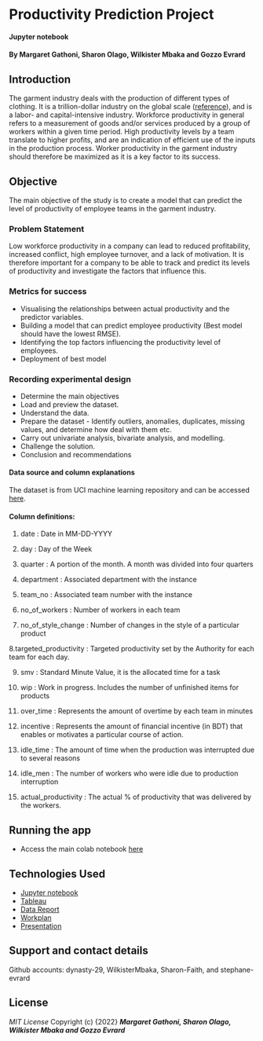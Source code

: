 
# Productivity Prediction Project
#### Jupyter notebook
#### By **Margaret Gathoni, Sharon Olago, Wilkister Mbaka and Gozzo Evrard**

## Introduction

The garment industry deals with the production of different types of clothing. It is a trillion-dollar industry on the global scale ([reference](https://fashionunited.com/global-fashion-industry-statistics)), and is a labor- and capital-intensive industry. Workforce productivity in general refers to a measurement of goods and/or services produced by a group of workers within a given time period. High productivity levels by a team translate to higher profits, and are an indication of efficient use of the inputs in the production process. Worker productivity in the garment industry should therefore be maximized as it is a key factor to its success.

## Objective

The main objective of the study is to create a model that can predict the level of productivity of employee teams in the garment industry.

### Problem Statement

Low workforce productivity in a company can lead to reduced profitability, increased conflict, high employee turnover, and a lack of motivation. It is therefore important for a company to be able to track and predict its levels of productivity and investigate the factors that influence this.

### Metrics for success
  * Visualising the relationships between actual productivity and the predictor variables.
  * Building a model that can predict employee productivity (Best model should have the lowest RMSE).
  * Identifying the top factors influencing the productivity level of employees.
  * Deployment of best model
### Recording experimental design
  * Determine the main objectives
  * Load and preview the dataset.
  * Understand the data.
  * Prepare the dataset - Identify outliers, anomalies, duplicates, missing values, and determine how deal with them etc.
  * Carry out univariate analysis, bivariate analysis, and modelling.
  * Challenge the solution.
  * Conclusion and recommendations
  
#### Data source and column explanations

The dataset is from UCI machine learning repository and can be accessed [here](https://archive-beta.ics.uci.edu/ml/datasets?name=Productivity%20Prediction%20of%20Garment%20Employees).

#### Column definitions:

  1. date : Date in MM-DD-YYYY

  2. day : Day of the Week

  3. quarter : A portion of the month. A month was divided into four quarters

  4. department : Associated department with the instance

  5. team_no : Associated team number with the instance

  6. no_of_workers : Number of workers in each team

  7. no_of_style_change : Number of changes in the style of a particular product

  8.targeted_productivity : Targeted productivity set by the Authority for each team for each day.

  9. smv : Standard Minute Value, it is the allocated time for a task

  10. wip : Work in progress. Includes the number of unfinished items for products

  11. over_time : Represents the amount of overtime by each team in minutes

  12. incentive : Represents the amount of financial incentive (in BDT) that enables or motivates a particular course of action.

  13. idle_time : The amount of time when the production was interrupted due to several reasons

  14. idle_men : The number of workers who were idle due to production interruption

  15. actual_productivity : The actual % of productivity that was delivered by the workers. 
  
  
  ## Running the app
*  Access the main colab notebook [here](https://colab.research.google.com/drive/1I-JUr3dMi7Y-5u6WpbaQO7JL4DH4fH-i?usp=sharing)


## Technologies Used
* [Jupyter notebook](https://colab.research.google.com/drive/1I-JUr3dMi7Y-5u6WpbaQO7JL4DH4fH-i?usp=sharing)
* [Tableau](https://public.tableau.com/app/profile/margaret.gathoni/viz/ProductivityPredictionProject/Productivity)
* [Data Report](https://docs.google.com/document/d/18L3V6A8tIS3UWJ1XKlSnCG0oDE7GbldtNTPBREahC54/edit#heading=h.78630fnupnvr)
* [Workplan](https://docs.google.com/spreadsheets/d/1dehXH3ZTtSK8wkdMdMXz7COxkds1LyjBjYHdvochE2A/edit#gid=1115838130)
* [Presentation](https://www.canva.com/design/DAFKGWSotW8/fnWE5AYJ9Jno6MJ4GR0f6Q/edit)

## Support and contact details
Github accounts: dynasty-29, WilkisterMbaka, Sharon-Faith, and stephane-evrard

## License
*MIT License*
Copyright (c) {2022} ***Margaret Gathoni, Sharon Olago, Wilkister Mbaka and Gozzo Evrard***




